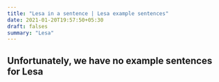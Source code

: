 ```yaml
---
title: "Lesa in a sentence | Lesa example sentences"
date: 2021-01-20T19:57:50+05:30
draft: falses
summary: "Lesa"
---
```

## Unfortunately, we have no example sentences for Lesa                 
